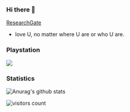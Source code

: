 ### Hi there 👋

[ResearchGate](https://www.researchgate.net/profile/Meng-Chen-49)

- love U, no matter where U are or who U are.


### Playstation

<a href="https://psnprofiles.com/Scheuerbuerste"><img src="https://card.psnprofiles.com/1/Scheuerbuerste.png" border="0"></a>



### Statistics

![Anurag's github stats](https://github-readme-stats.vercel.app/api?username=tincochan&theme=outrun&show_icons=true)



![visitors count](https://visitors-by-url-pls-dont-use-this-in-your-repo.vercel.app/tincochan-github-readme)






